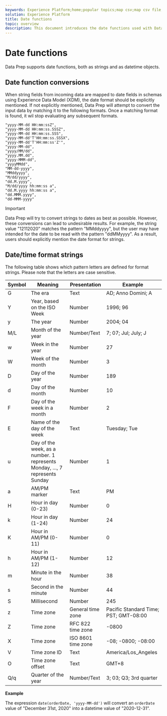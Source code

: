 ```yaml
---
keywords: Experience Platform;home;popular topics;map csv;map csv file;map csv file to xdm;map csv to xdm;ui guide;mapper;mapping;date;date functions;dates;
solution: Experience Platform
title: Date functions
topic: overview
description: This document introduces the date functions used with Data Prep.
---
```


# Date functions

Data Prep supports date functions, both as strings and as datetime objects.

## Date function conversions

When string fields from incoming data are mapped to date fields in schemas using Experience Data Model (XDM), the date format should be explicitly mentioned. If not explicitly mentioned, Data Prep will attempt to convert the input data by matching it to the following formats. Once a matching format is found, it wil stop evaluating any subsequent formats.

```console
"yyyy-MM-dd HH:mm:ssZ",
"yyyy-MM-dd HH:mm:ss.SSSZ",
"yyyy-MM-dd HH:mm:ss.SSS",
"yyyy-MM-dd'T'HH:mm:ss.SSSX",
"yyyy-MM-dd'T'HH:mm:ss'Z'",
"yyyy-MM-dd",
"yyyy/MM/dd",
"yyyy.MM.dd",
"yyyy-MMM-dd",
"yyyyMMdd",
"MM-dd-yyyy",
"MMddyyyy",
"M/dd/yyyy",
"dd.M.yyyy",
"M/dd/yyyy hh:mm:ss a",
"dd.M.yyyy hh:mm:ss a",
"dd.MMM.yyyy",
"dd-MMM-yyyy"
```

>[!IMPORTANT]
>
> Data Prep will try to convert strings to dates as best as possible. However, these conversions can lead to undesirable results. For example, the string value "12112020" matches the pattern "MMddyyyy", but the user may have intended for the date to be read with the pattern "ddMMyyyy". As a result, users should explicitly mention the date format for strings.

## Date/time format strings

The following table shows which pattern letters are defined for format strings. Please note that the letters are case sensitive.

| Symbol | Meaning | Presentation | Example |
| ------ | ------- | ------------ | ------- |
| G | The era | Text | AD; Anno Domini; A |
| Y | Year, based on the ISO Week | Number | 1996; 96 |
| y | The year | Number | 2004; 04 |
| M/L | Month of the year | Number/Text | 7; 07; Jul; July; J |
| w | Week in the year | Number | 27 |
| W | Week of the month | Number | 3 |
| D | Day of the year | Number | 189 |
| d | Day of the month | Number | 10 |
| F | Day of the week in a month | Number | 2 |
| E | Name of the day of the week | Text | Tuesday; Tue |
| u | Day of the week, as a number. 1 represents Monday, ..., 7 represents Sunday | Number | 1 |
| a | AM/PM marker | Text | PM |
| H | Hour in day (0-23) | Number | 0 |
| k | Hour in day (1-24) | Number | 24 |
| K | Hour in AM/PM (0-11) | Number | 0 |
| h | Hour in AM/PM (1-12) | Number | 12 | 
| m | Minute in the hour | Number | 38 | 
| s | Second in the minute | Number | 44 | 
| S | Millisecond | Number | 245 |
| z | Time zone | General time zone | Pacific Standard Time; PST; GMT-08:00 |
| Z | Time zone | RFC 822 time zone | -0800 |
| X | Time zone | ISO 8601 time zone | -08; -0800; -08:00 |
| V | Time zone ID | Text | America/Los_Angeles |
| O | Time zone offset | Text | GMT+8 |
| Q/q | Quarter of the year | Number/Text | 3; 03; Q3; 3rd quarter |

**Example**

The expression `date(orderDate, 'yyyy-MM-dd')` will convert an `orderDate` value of "December 31st, 2020" into a datetime value of "2020-12-31".